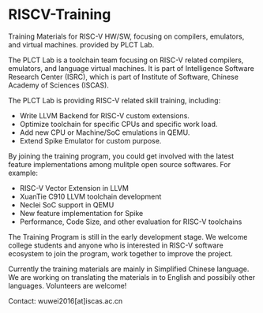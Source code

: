 # RISCV-Training

Training Materials for RISC-V HW/SW, focusing on compilers, emulators, and virtual machines. provided by PLCT Lab.

The PLCT Lab is a toolchain team focusing on RISC-V related compilers, emulators, and language virtual machines.
It is part of Intelligence Software Research Center (ISRC), which is part of Institute of Software,
Chinese Academy of Sciences (ISCAS).

The PLCT Lab is providing RISC-V related skill training, including:
- Write LLVM Backend for RISC-V custom extensions.
- Optimize toolchain for specific CPUs and specific work load.
- Add new CPU or Machine/SoC emulations in QEMU.
- Extend Spike Emulator for custom purpose.

By joining the training program, you could get involved with the latest feature implementations
among mulitple open source softwares. For example:
- RISC-V Vector Extension in LLVM
- XuanTie C910 LLVM toolchain development
- Neclei SoC support in QEMU
- New feature implementation for Spike
- Performance, Code Size, and other evaluation for RISC-V toolchains

The Training Program is still in the early development stage. We welcome college students and anyone who is
interested in RISC-V software ecosystem to join the program, work together to improve the project.

Currently the training materials are mainly in Simplified Chinese language. We are working on translating
the materials in to English and possibily other languages. Volunteers are welcome!

Contact: wuwei2016[at]iscas.ac.cn

